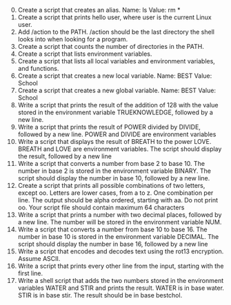 0. Create a script that creates an alias. Name: ls Value: rm * 
1. Create a script that prints hello user, where user is the current Linux user.
2. Add /action to the PATH. /action should be the last directory the shell looks into when looking for a program.
3. Create a script that counts the number of directories in the PATH.
4. Create a script that lists environment variables.
5. Create a script that lists all local variables and environment variables, and functions. 
6. Create a script that creates a new local variable. Name: BEST Value: School 
7. Create a script that creates a new global variable. Name: BEST Value: School 
8. Write a script that prints the result of the addition of 128 with the value stored in the environment variable TRUEKNOWLEDGE, followed by a new line. 
9. Write a script that prints the result of POWER divided by DIVIDE, followed by a new line. POWER and DIVIDE are environment variables 
10. Write a script that displays the result of BREATH to the power LOVE. BREATH and LOVE are environment variables. The script should display the result, followed by a new line 
11. Write a script that converts a number from base 2 to base 10. The number in base 2 is stored in the environment variable BINARY. The script should display the number in base 10, followed by a new line. 
12. Create a script that prints all possible combinations of two letters, except oo. Letters are lower cases, from a to z. One combination per line. The output should be alpha ordered, starting with aa. Do not print oo. Your script file should contain maximum 64 characters 
13. Write a script that prints a number with two decimal places, followed by a new line. The number will be stored in the environment variable NUM. 
14. Write a script that converts a number from base 10 to base 16. The number in base 10 is stored in the environment variable DECIMAL. The script should display the number in base 16, followed by a new line 
15. Write a script that encodes and decodes text using the rot13 encryption. Assume ASCII. 
 16. Write a script that prints every other line from the input, starting with the first line. 
 17. Write a shell script that adds the two numbers stored in the environment variables WATER and STIR and prints the result. WATER is in base water. STIR is in base stir. The result should be in base bestchol. 
